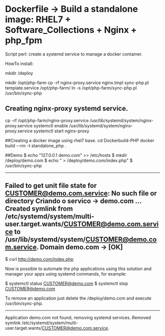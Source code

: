 # Dockerfile -> Build a standalone image: RHEL7 + Software_Collections + Nginx + php_fpm
Script perl: create a systemd service to manage a docker container.

HowTo install:

mkdir /deploy

mkdir /opt/php-farm
cp -rf nginx-proxy.service nginx.tmpl sync-php.pl template.service /opt/php-farm/
ln -s /opt/php-farm/sync-php.pl /usr/bin/sync-php

## Creating nginx-proxy systemd service.
cp -rf /opt/php-farm/nginx-proxy.service /usr/lib/systemd/system/nginx-proxy.service
systemctl enable /usr/lib/systemd/system/nginx-proxy.service
systemctl start nginx-proxy

##Creating a docker image using rhel7 base.
cd Dockerbuild-PHP
docker build --rm -t standalone_php .

##Demo
$ echo "127.0.0.1 	demo.com" >> /etc/hosts
$ mkdir /deploy/demo.com
$ echo "<?phpinfo();?> > /deploy/demo.com/index.php"
$ /usr/bin/sync-php


---------
Failed to get unit file state for CUSTOMER@demo.com.service: No such file or directory
Criando o servico -> demo.com ...
Created symlink from /etc/systemd/system/multi-user.target.wants/CUSTOMER@demo.com.service to /usr/lib/systemd/system/CUSTOMER@demo.com.service.
Domain demo.com -> [OK]
--------

$ curl http://demo.com/index.php

Now is possible to automate the php applications using this solution and manager your apps using systemd commands, for example:

$ systemctl status CUSTOMER@demo.com 
$ systemctl stop CUSTOMER@demo.com

To remove an application just delete the /deploy/demo.com and execute /usr/bin/sync-php.

---------
Application demo.com not found, removing systemd services.
Removed symlink /etc/systemd/system/multi-user.target.wants/CUSTOMER@demo.com.service.
